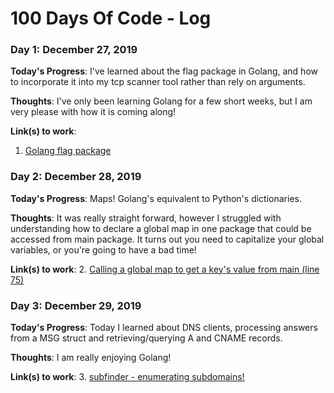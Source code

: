 # 100 Days Of Code - Log

### Day 1: December 27, 2019 

**Today's Progress**: I've learned about the flag package in Golang, and how to incorporate it into my tcp scanner tool rather than rely on arguments.

**Thoughts**: I've only been learning Golang for a few short weeks, but I am very please with how it is coming along!

**Link(s) to work**:
1. [Golang flag package](https://github.com/goodlandsecurity/go_scan/commit/6b5246a508cf8c6653ca1b1f0d93bbfecd499bd3)

### Day 2: December 28, 2019 

**Today's Progress**: Maps! Golang's equivalent to Python's dictionaries. 

**Thoughts**: It was really straight forward, however I struggled with understanding how to declare a global map in one package that could be accessed from main package. It turns out you need to capitalize your global variables, or you're going to have a bad time!  

**Link(s) to work**:
2. [Calling a global map to get a key's value from main (line 75)](https://github.com/goodlandsecurity/go_scan/commit/4f659d3da13952fbcb084987b863621a45c2dcff)

### Day 3: December 29, 2019 

**Today's Progress**: Today I learned about DNS clients, processing answers from a MSG struct and retrieving/querying A and CNAME records. 

**Thoughts**: I am really enjoying Golang!

**Link(s) to work**:
3. [subfinder - enumerating subdomains!](https://github.com/goodlandsecurity/subfinder)
